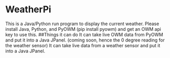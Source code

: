 # WeatherPi
This is a Java/Python run program to display the current weather. Please install Java, Python, and PyOWM (pip install pyowm) and get an OWM api key to use this.
##Things it can do
It can take live OWM data from PyOWM and put it into a Java JPanel.
(coming soon, hence the 0 degree reading for the weather sensor) It can take live data from a weather sensor and put it into a Java JPanel.
